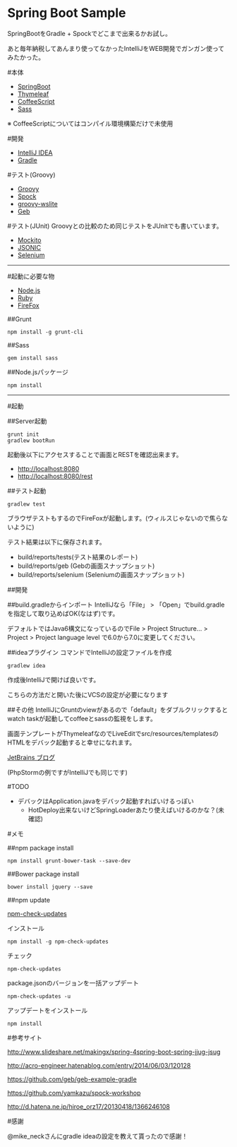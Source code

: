 Spring Boot Sample
=====================================

SpringBootをGradle + Spockでどこまで出来るかお試し。

あと毎年納税してあんまり使ってなかったIntelliJをWEB開発でガンガン使ってみたかった。

#本体

* [SpringBoot](https://github.com/spring-projects/spring-boot)
* [Thymeleaf](http://www.thymeleaf.org/)
* [CoffeeScript](http://coffeescript.org/)
* [Sass](http://sass-lang.com/)

※ CoffeeScriptについてはコンパイル環境構築だけで未使用

#開発
* [IntelliJ IDEA](http://www.jetbrains.com/idea/)
* [Gradle](http://www.gradle.org/)

#テスト(Groovy)
* [Groovy](http://groovy.codehaus.org/)
* [Spock](https://code.google.com/p/spock/)
* [groovy-wslite](https://github.com/jwagenleitner/groovy-wslite)
* [Geb](http://www.gebish.org/)

#テスト(JUnit)
Groovyとの比較のため同じテストをJUnitでも書いています。

* [Mockito](https://code.google.com/p/mockito/)
* [JSONIC](http://jsonic.sourceforge.jp/)
* [Selenium](http://docs.seleniumhq.org/)

----

#起動に必要な物

* [Node.js](http://nodejs.org/download/)
* [Ruby](http://rubyinstaller.org/)
* [FireFox](http://www.mozilla.org/ja/firefox/new/)

##Grunt

	npm install -g grunt-cli

##Sass

	gem install sass

##Node.jsパッケージ

	npm install

----

#起動

##Server起動

    grunt init
	gradlew bootRun

起動後以下にアクセスすることで画面とRESTを確認出来ます。

* [http://localhost:8080](http://localhost:8080)
* [http://localhost:8080/rest](http://localhost:8080/rest)

##テスト起動

    gradlew test
    
ブラウザテストもするのでFireFoxが起動します。(ウィルスじゃないので焦らないように)

テスト結果は以下に保存されます。

* build/reports/tests(テスト結果のレポート)
* build/reports/geb (Gebの画面スナップショット)
* build/reports/selenium (Seleniumの画面スナップショット)

##開発

##build.gradleからインポート
IntelliJなら「File」 > 「Open」でbuild.gradleを指定して取り込めばOK(なはず)です。

デフォルトではJava6構文になっているのでFile > Project Structure... > Project > Project language level で6.0から7.0に変更してください。

##ideaプラグイン
コマンドでIntelliJの設定ファイルを作成

    gradlew idea

作成後IntelliJで開けば良いです。

こちらの方法だと開いた後にVCSの設定が必要になります

##その他
IntelliJにGruntのviewがあるので「default」をダブルクリックするとwatch taskが起動してcoffeeとsassの監視をします。

画面テンプレートがThymeleafなのでLiveEditでsrc/resources/templatesのHTMLをデバック起動すると幸せになれます。

[JetBrains ブログ](http://blog.jetbrains.com/jp/2013/09/12/170)

(PhpStormの例ですがIntelliJでも同じです)

#TODO

* デバックはApplication.javaをデバック起動すればいけるっぽい
    * HotDeploy出来ないけどSpringLoaderあたり使えばいけるのかな？(未確認)

#メモ

##npm package install

    npm install grunt-bower-task --save-dev

##Bower package install

    bower install jquery --save

##npm update

[npm-check-updates](https://github.com/tjunnone/npm-check-updates)
    
インストール
    
    npm install -g npm-check-updates

チェック

    npm-check-updates
    
package.jsonのバージョンを一括アップデート

    npm-check-updates -u
    
アップデートをインストール

    npm install

#参考サイト

http://www.slideshare.net/makingx/spring-4spring-boot-spring-jjug-jsug

http://acro-engineer.hatenablog.com/entry/2014/06/03/120128

https://github.com/geb/geb-example-gradle

https://github.com/yamkazu/spock-workshop

http://d.hatena.ne.jp/hiroe_orz17/20130418/1366246108

#感謝

@mike_neckさんにgradle ideaの設定を教えて貰ったので感謝！
